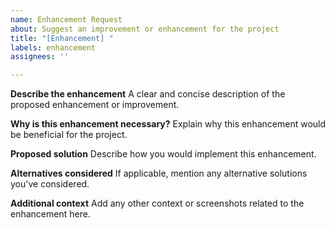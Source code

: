```yaml
---
name: Enhancement Request
about: Suggest an improvement or enhancement for the project
title: "[Enhancement] "
labels: enhancement
assignees: ''

---
```


**Describe the enhancement**
A clear and concise description of the proposed enhancement or improvement.

**Why is this enhancement necessary?**
Explain why this enhancement would be beneficial for the project.

**Proposed solution**
Describe how you would implement this enhancement.

**Alternatives considered**
If applicable, mention any alternative solutions you've considered.

**Additional context**
Add any other context or screenshots related to the enhancement here.
